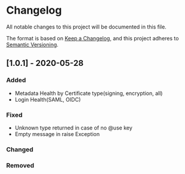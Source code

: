 # Changelog
All notable changes to this project will be documented in this file.

The format is based on [Keep a Changelog](https://keepachangelog.com/en/1.0.0/),
and this project adheres to [Semantic Versioning](https://semver.org/spec/v2.0.0.html).

## [1.0.1] - 2020-05-28
### Added
- Metadata Health by Certificate type(signing, encryption, all)
- Login Health(SAML, OIDC)

### Fixed
- Unknown type returned in case of no @use key
- Empty message in raise Exception

### Changed

### Removed
